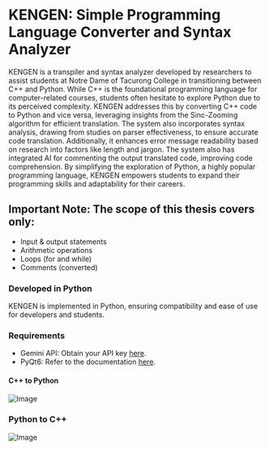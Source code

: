 # KENGEN: Simple Programming Language Converter and Syntax Analyzer

KENGEN is a transpiler and syntax analyzer developed by researchers to assist students at Notre Dame of Tacurong College in transitioning between C++ and Python. While C++ is the foundational programming language for computer-related courses, students often hesitate to explore Python due to its perceived complexity. KENGEN addresses this by converting C++ code to Python and vice versa, leveraging insights from the Sinc-Zooming algorithm for efficient translation. The system also incorporates syntax analysis, drawing from studies on parser effectiveness, to ensure accurate code translation. Additionally, it enhances error message readability based on research into factors like length and jargon. The system also has integrated AI for commenting the output translated code, improving code comprehension. By simplifying the exploration of Python, a highly popular programming language, KENGEN empowers students to expand their programming skills and adaptability for their careers.


## Important Note: The scope of this thesis covers only:
* Input & output statements
* Arithmetic operations
* Loops (for and while)
* Comments (converted)


### Developed in Python

KENGEN is implemented in Python, ensuring compatibility and ease of use for developers and students.

### Requirements 
* Gemini API: Obtain your API key [here](https://ai.google.dev/gemini-api/docs/api-key).
* PyQt6: Refer to the documentation [here](https://pypi.org/project/PyQt6/).


#### C++ to Python

![Image](https://github.com/user-attachments/assets/63e0e8b8-86a7-4843-bd31-174b59a27257)


### Python to C++

![Image](https://github.com/user-attachments/assets/2905896c-d659-4824-9cef-a0db0d3284b2)

